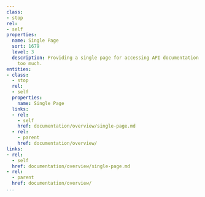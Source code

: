 ```yaml
---
class:
- stop
rel:
- self
properties:
  name: Single Page
  sort: 1679
  level: 3
  description: Providing a single page for accessing API documentation without clicking
    too much.
entities:
- class:
  - stop
  rel:
  - self
  properties:
    name: Single Page
  links:
  - rel:
    - self
    href: documentation/overview/single-page.md
  - rel:
    - parent
    href: documentation/overview/
links:
- rel:
  - self
  href: documentation/overview/single-page.md
- rel:
  - parent
  href: documentation/overview/
...
```


